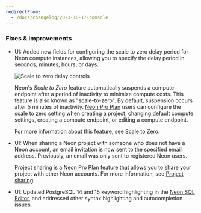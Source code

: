 ```yaml
---
redirectFrom:
  - /docs/changelog/2023-10-17-console
---
```


### Fixes & improvements

- UI: Added new fields for configuring the scale to zero delay period for Neon compute instances, allowing you to specify the delay period in seconds, minutes, hours, or days.

  ![Scale to zero delay controls](/docs/changelog/autosuspend_controls.png)

  Neon's _Scale to Zero_ feature automatically suspends a compute endpoint after a period of inactivity to minimize compute costs. This feature is also known as "scale-to-zero". By default, suspension occurs after 5 minutes of inactivity. [Neon Pro Plan](/docs/introduction/pro-plan) users can configure the scale to zero setting when creating a project, changing default compute settings, creating a compute endpoint, or editing a compute endpoint.

  For more information about this feature, see [Scale to Zero](/docs/introduction/scale-to-zero).

- UI: When sharing a Neon project with someone who does not have a Neon account, an email invitation is now sent to the specified email address. Previously, an email was only sent to registered Neon users.

  Project sharing is a [Neon Pro Plan](/docs/introduction/pro-plan) feature that allows you to share your project with other Neon accounts. For more information, see [Project sharing](/docs/guides/project-sharing-guide).

- UI: Updated PostgreSQL 14 and 15 keyword highlighting in the [Neon SQL Editor](/docs/get-started/query-with-neon-sql-editor), and addressed other syntax highlighting and autocompletion issues.
